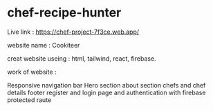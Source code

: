 # chef-recipe-hunter

Live link : https://chef-project-7f3ce.web.app/

website name : Cookiteer

creat website useing : html, tailwind, react, firebase.

work of website :

Responsive navigation bar
Hero section
about section
chefs and chef details
footer
register and login page and authentication with firebase
protected raute
